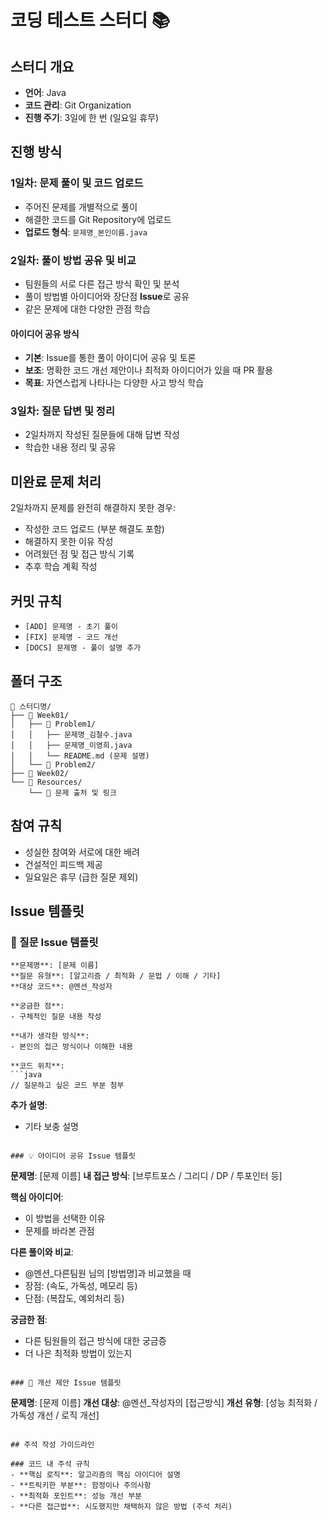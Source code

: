 # 코딩 테스트 스터디 📚

## 스터디 개요
- **언어**: Java
- **코드 관리**: Git Organization
- **진행 주기**: 3일에 한 번 (일요일 휴무)

## 진행 방식

### 1일차: 문제 풀이 및 코드 업로드
- 주어진 문제를 개별적으로 풀이
- 해결한 코드를 Git Repository에 업로드
- **업로드 형식**: `문제명_본인이름.java`

### 2일차: 풀이 방법 공유 및 비교
- 팀원들의 서로 다른 접근 방식 확인 및 분석
- 풀이 방법별 아이디어와 장단점 **Issue**로 공유
- 같은 문제에 대한 다양한 관점 학습

#### 아이디어 공유 방식
- **기본**: Issue를 통한 풀이 아이디어 공유 및 토론
- **보조**: 명확한 코드 개선 제안이나 최적화 아이디어가 있을 때 PR 활용
- **목표**: 자연스럽게 나타나는 다양한 사고 방식 학습

### 3일차: 질문 답변 및 정리
- 2일차까지 작성된 질문들에 대해 답변 작성
- 학습한 내용 정리 및 공유

## 미완료 문제 처리
2일차까지 문제를 완전히 해결하지 못한 경우:
- 작성한 코드 업로드 (부분 해결도 포함)
- 해결하지 못한 이유 작성
- 어려웠던 점 및 접근 방식 기록
- 추후 학습 계획 작성

## 커밋 규칙
- `[ADD] 문제명 - 초기 풀이`
- `[FIX] 문제명 - 코드 개선`
- `[DOCS] 문제명 - 풀이 설명 추가`

## 폴더 구조
```
📁 스터디명/
├── 📁 Week01/
│   ├── 📁 Problem1/
│   │   ├── 문제명_김철수.java
│   │   ├── 문제명_이영희.java
│   │   └── README.md (문제 설명)
│   └── 📁 Problem2/
├── 📁 Week02/
└── 📁 Resources/
    └── 📄 문제 출처 및 링크
```

## 참여 규칙
- 성실한 참여와 서로에 대한 배려
- 건설적인 피드백 제공
- 일요일은 휴무 (급한 질문 제외)

## Issue 템플릿

### 🤔 질문 Issue 템플릿
```
**문제명**: [문제 이름]
**질문 유형**: [알고리즘 / 최적화 / 문법 / 이해 / 기타]
**대상 코드**: @멘션_작성자 

**궁금한 점**:
- 구체적인 질문 내용 작성

**내가 생각한 방식**:
- 본인의 접근 방식이나 이해한 내용

**코드 위치**:
```java
// 질문하고 싶은 코드 부분 첨부
```

**추가 설명**:
- 기타 보충 설명
```

### 💡 아이디어 공유 Issue 템플릿
```
**문제명**: [문제 이름]
**내 접근 방식**: [브루트포스 / 그리디 / DP / 투포인터 등]

**핵심 아이디어**:
- 이 방법을 선택한 이유
- 문제를 바라본 관점

**다른 풀이와 비교**:
- @멘션_다른팀원 님의 [방법명]과 비교했을 때
- 장점: (속도, 가독성, 메모리 등)
- 단점: (복잡도, 예외처리 등)

**궁금한 점**:
- 다른 팀원들의 접근 방식에 대한 궁금증
- 더 나은 최적화 방법이 있는지
```

### 🔧 개선 제안 Issue 템플릿
```
**문제명**: [문제 이름]
**개선 대상**: @멘션_작성자의 [접근방식]
**개선 유형**: [성능 최적화 / 가독성 개선 / 로직 개선]
```

## 주석 작성 가이드라인

### 코드 내 주석 규칙
- **핵심 로직**: 알고리즘의 핵심 아이디어 설명
- **트릭키한 부분**: 함정이나 주의사항 
- **최적화 포인트**: 성능 개선 부분
- **다른 접근법**: 시도했지만 채택하지 않은 방법 (주석 처리)
